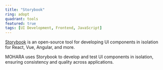 ```yaml
---
title: "Storybook"
ring: adopt
quadrant: tools
featured: true
tags: [UI Development, Frontend, JavaScript]
---
```


[Storybook](https://storybook.js.org/) is an open-source tool for developing UI components in isolation for React, Vue, Angular, and more.

MOHARA uses Storybook to develop and test UI components in isolation, ensuring consistency and quality across applications.
